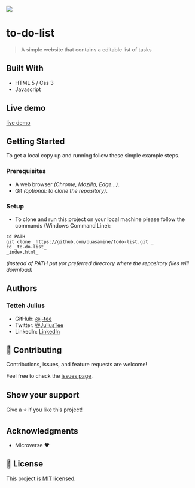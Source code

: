 ![](https://img.shields.io/badge/Microverse-blueviolet)

# to-do-list

> A simple website that contains a editable list of tasks


## Built With

- HTML 5 / Css 3
- Javascript

## Live demo
[live demo](https://j-tee.github.io/to-do-list/dist)

## Getting Started

To get a local copy up and running follow these simple example steps.

### Prerequisites

  - A web browser _(Chrome, Mozilla, Edge...)_.
  - Git _(optional: to clone the repository)_.

### Setup

  - To clone and run this project on your local machine please follow the commands (Windows Command Line):
  ```
  cd PATH 
  git clone _https://github.com/ouasamine/todo-list.git _
  cd _to-do-list_
  _index.html_ 
  ```
  _(instead of PATH put yor preferred directory where the repository files will download)_


## Authors

### Tetteh Julius
- GitHub: [@j-tee](https://github.com/j-tee)
- Twitter: [@JuliusTee](https://twitter.com/JuliusTee)
- LinkedIn: [LinkedIn](https://www.linkedin.com/in/julius-tetteh-0121ab7b)



## 🤝 Contributing

Contributions, issues, and feature requests are welcome!

Feel free to check the [issues page](../../issues/).

## Show your support

Give a ⭐️ if you like this project!

## Acknowledgments

- Microverse :heart:

## 📝 License

This project is [MIT](./LICENSE) licensed.
